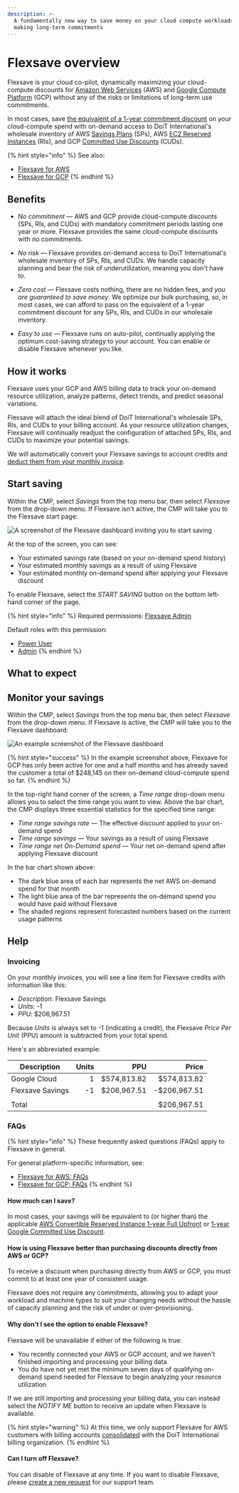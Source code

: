 ```yaml
---
description: >-
  A fundamentally new way to save money on your cloud compute workloads without
  making long-term commitments
---
```


# Flexsave overview

Flexsave is your cloud co-pilot, dynamically maximizing your cloud-compute discounts for [Amazon Web Services][aws] (AWS) and [Google Compute Platform][gcp] (GCP) without any of the risks or limitations of long-term use commitments.

In most cases, save [the equivalent of a 1-year commitment discount](#how-much-can-i-save) on your cloud-compute spend with on-demand access to DoiT International's wholesale inventory of AWS [Savings Plans][sps] (SPs), AWS [EC2 Reserved Instances][ris] (RIs), and GCP [Committed Use Discounts][cuds] (CUDs).

{% hint style="info" %}
See also:

* [Flexsave for AWS](aws.md)
* [Flexsave for GCP](gcp.md)
{% endhint %}

## Benefits

* _No commitment_ &mdash; AWS and GCP provide cloud-compute discounts (SPs, RIs, and CUDs) with mandatory commitment periods lasting one year or more. Flexsave provides the same cloud-compute discounts with no commitments.

* _No risk_ &mdash; Flexsave provides on-demand access to DoiT International's wholesale inventory of SPs, RIs, and CUDs. We handle capacity planning and bear the risk of underutilization, meaning you don't have to.

* _Zero cost_ &mdash; Flexsave costs nothing, there are no hidden fees, and _you are guaranteed to save money_. <!-- textlint-disable max-comma -->We optimize our bulk purchasing, so, in most cases, we can afford to pass on the equivalent of a 1-year commitment discount for any SPs, RIs, and CUDs in our wholesale inventory.<!-- textlint-enable -->

* _Easy to use_ &mdash; Flexsave runs on auto-pilot, continually applying the optimum cost-saving strategy to your account. You can enable or disable Flexsave whenever you like.

## How it works

Flexsave uses your GCP and AWS billing data to track your on-demand resource utilization, analyze patterns, detect trends, and predict seasonal variations.

Flexsave will attach the ideal blend of DoiT International's wholesale SPs, RIs, and CUDs to your billing account. As your resource utilization changes, Flexsave will continually readjust the configuration of attached SPs, RIs, and CUDs to maximize your potential savings.

We will automatically convert your Flexsave savings to account credits and [deduct them from your monthly invoice](#invoicing).

## Start saving

Within the CMP, select _Savings_ from the top menu bar, then select _Flexsave_ from the drop-down menu. If Flexsave isn't active, the CMP will take you to the Flexsave start page:

![A screenshot of the Flexsave dashboard inviting you to start saving](../.gitbook/assets/cmp-flexsave-start-saving.png)

At the top of the screen, you can see:

* Your estimated savings rate (based on your on-demand spend history)
* Your estimated monthly savings as a result of using Flexsave
* Your estimated monthly on-demand spend after applying your Flexsave discount

To enable Flexsave, select the _START SAVING_ button on the bottom left-hand corner of the page.

{% hint style="info" %}
Required permissions: [Flexsave Admin](../user-management/user-permissions-explained.md#flexsave-admin)

Default roles with this permission:

* [Power User](../user-management/manage-roles.md#power-user)
* [Admin](../user-management/manage-roles.md#admin)
{% endhint %}

## What to expect


## Monitor your savings

Within the CMP, select _Savings_ from the top menu bar, then select _Flexsave_ from the drop-down menu. If Flexsave is active, the CMP will take you to the Flexsave dashboard:

![An example screenshot of the Flexsave dashboard](../.gitbook/assets/cmp-flexsave.png)

{% hint style="success" %}
In the example screenshot above, Flexsave for GCP has only been active for one and a half months and has already saved the customer a total of $248,145 on their on-demand cloud-compute spend so far.
{% endhint %}

In the top-right hand corner of the screen, a _Time range_ drop-down menu allows you to select the time range you want to view.
Above the bar chart, the CMP displays three essential statistics for the specified time range:

* _Time range savings rate_ &mdash; The effective discount applied to your on-demand spend
* _Time range savings_ &mdash; Your savings as a result of using Flexsave
* _Time range net On-Demand spend_ &mdash; Your net on-demand spend after applying Flexsave discount

In the bar chart shown above:

* The dark blue area of each bar represents the net AWS on-demand spend for that month
* The light blue area of the bar represents the on-demand spend you would have paid without Flexsave
* The shaded regions represent forecasted numbers based on the current usage patterns

## Help

### Invoicing

On your monthly invoices, you will see a line item for Flexsave credits with information like this:

* _Description_: Flexsave Savings
* _Units_: -1
* _PPU_: $206,967.51

Because _Units_ is always set to -1 (indicating a credit), the Flexsave _Price Per Unit_ (PPU) amount is subtracted from your total spend.

Here's an abbreviated example:

| Description         | Units |         PPU |        Price |
| ------------------- | ----: | ----------: | -----------: |
| Google Cloud        |     1 | $574,813.82 |  $574,813.82 |
| Flexsave Savings    |    -1 | $206,967.51 | -$206,967.51 |
|                     |       |             |              |
| Total               |       |             |  $206,967.51 |

### FAQs

{% hint style="info" %}
These frequently asked questions (FAQs) apply to Flexsave in general.

For general platform-specific information, see:

* [Flexsave for AWS: FAQs](aws.md#faqs)
* [Flexsave for GCP: FAQs](gcp.md#faqs)
{% endhint %}

#### How much can I save?

In most cases, your savings will be equivalent to (or higher than) the applicable [AWS Convertible Reserved Instance 1-year Full Upfront][ri-pricing] or [1-year Google Committed Use Discount][cud-pricing].

#### How is using Flexsave better than purchasing discounts directly from AWS or GCP?

To receive a discount when purchasing directly from AWS or GCP, you must commit to at least one year of consistent usage.

Flexsave does not require any commitments, allowing you to adapt your workload and machine types to suit your changing needs without the hassle of capacity planning and the risk of under or over-provisioning.

#### Why don't I see the option to enable Flexsave?

Flexsave will be unavailable if either of the following is true:

* You recently connected your AWS or GCP account, and we haven't finished importing and processing your billing data
* You do have not yet met the minimum seven days of qualifying on-demand spend needed for Flexsave to begin analyzing your resource utilization

If we are still importing and processing your billing data, you can instead select the _NOTIFY ME_ button to receive an update when Flexsave is available.

{% hint style="warning" %}
At this time, we only support Flexsave for AWS customers with billing accounts [consolidated][consolidated] with the DoiT International billing organization.
{% endhint %}

#### Can I turn off Flexsave?

You can disable of Flexsave at any time. If you want to disable Flexsave, please [create a new request](../services/consulting-support/#create-a-new-request) for our support team.

[aws]: https://aws.amazon.com/
[consolidated]: https://docs.aws.amazon.com/awsaccountbilling/latest/aboutv2/consolidated-billing.html
[cud-pricing]: https://cloud.google.com/compute/vm-instance-pricing#committed_use
[cuds]: https://cloud.google.com/docs/cuds
[gcp]: https://cloud.google.com/
[reseller]: https://partners.amazonaws.com/partners/001E000001HPlIAIA1/
[ri-pricing]: https://aws.amazon.com/ec2/pricing/reserved-instances/pricing/
[ris]: https://aws.amazon.com/ec2/pricing/reserved-instances/
[sps]: https://aws.amazon.com/savingsplans/
